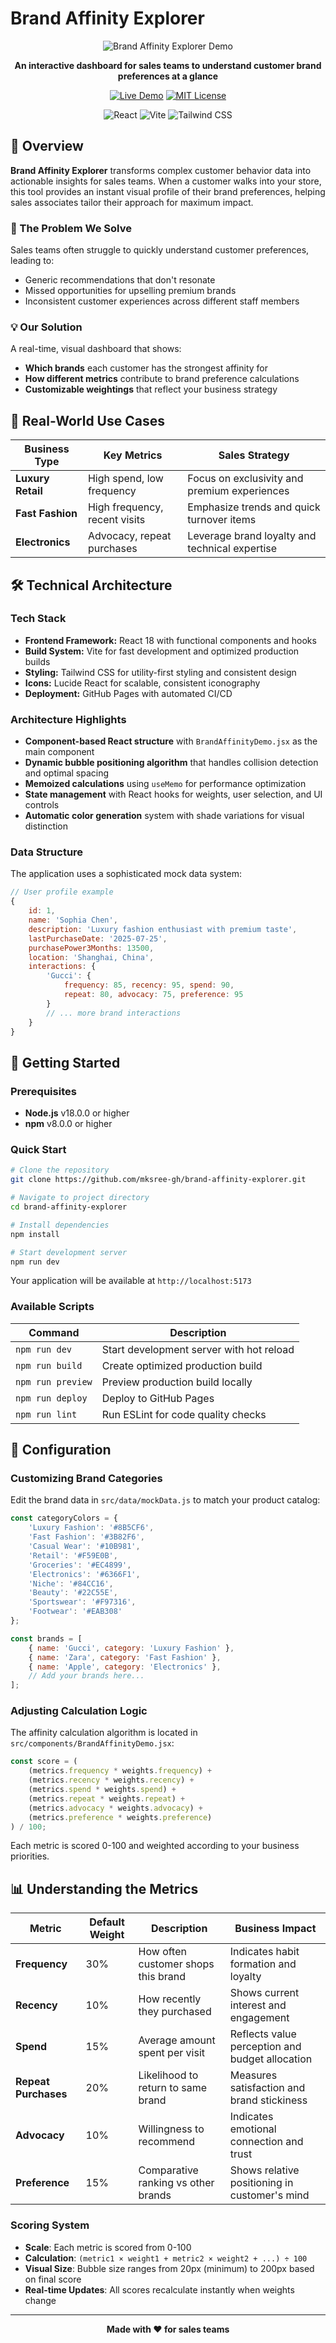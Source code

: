 # Brand Affinity Explorer

<div align="center">

![Brand Affinity Explorer Demo](./screenshot.gif)

**An interactive dashboard for sales teams to understand customer brand preferences at a glance**

[![Live Demo](https://img.shields.io/badge/🚀_Live_Demo-Visit_Site-blue?style=for-the-badge)](https://mksree-gh.github.io/brand-affinity-explorer/)
[![MIT License](https://img.shields.io/badge/License-MIT-green.svg?style=for-the-badge)](https://choosealicense.com/licenses/mit/)

![React](https://img.shields.io/badge/React-20232A?style=for-the-badge&logo=react&logoColor=61DAFB)
![Vite](https://img.shields.io/badge/Vite-646CFF?style=for-the-badge&logo=vite&logoColor=white)
![Tailwind CSS](https://img.shields.io/badge/Tailwind_CSS-06B6D4?style=for-the-badge&logo=tailwind-css&logoColor=white)

</div>

## 📖 Overview

**Brand Affinity Explorer** transforms complex customer behavior data into actionable insights for sales teams. When a customer walks into your store, this tool provides an instant visual profile of their brand preferences, helping sales associates tailor their approach for maximum impact.

### 🎯 The Problem We Solve

Sales teams often struggle to quickly understand customer preferences, leading to:
- Generic recommendations that don't resonate
- Missed opportunities for upselling premium brands
- Inconsistent customer experiences across different staff members

### 💡 Our Solution

A real-time, visual dashboard that shows:
- **Which brands** each customer has the strongest affinity for
- **How different metrics** contribute to brand preference calculations
- **Customizable weightings** that reflect your business strategy

## 🏪 Real-World Use Cases

| Business Type | Key Metrics | Sales Strategy |
|---------------|-------------|----------------|
| **Luxury Retail** | High spend, low frequency | Focus on exclusivity and premium experiences |
| **Fast Fashion** | High frequency, recent visits | Emphasize trends and quick turnover items |
| **Electronics** | Advocacy, repeat purchases | Leverage brand loyalty and technical expertise |

## 🛠️ Technical Architecture

### Tech Stack
- **Frontend Framework:** React 18 with functional components and hooks
- **Build System:** Vite for fast development and optimized production builds
- **Styling:** Tailwind CSS for utility-first styling and consistent design
- **Icons:** Lucide React for scalable, consistent iconography
- **Deployment:** GitHub Pages with automated CI/CD

### Architecture Highlights
- **Component-based React structure** with `BrandAffinityDemo.jsx` as the main component
- **Dynamic bubble positioning algorithm** that handles collision detection and optimal spacing
- **Memoized calculations** using `useMemo` for performance optimization
- **State management** with React hooks for weights, user selection, and UI controls
- **Automatic color generation** system with shade variations for visual distinction

### Data Structure
The application uses a sophisticated mock data system:

```javascript
// User profile example
{
    id: 1,
    name: 'Sophia Chen',
    description: 'Luxury fashion enthusiast with premium taste',
    lastPurchaseDate: '2025-07-25',
    purchasePower3Months: 13500,
    location: 'Shanghai, China',
    interactions: {
        'Gucci': { 
            frequency: 85, recency: 95, spend: 90, 
            repeat: 80, advocacy: 75, preference: 95 
        }
        // ... more brand interactions
    }
}
```

## 🚀 Getting Started

### Prerequisites
- **Node.js** v18.0.0 or higher
- **npm** v8.0.0 or higher

### Quick Start

```bash
# Clone the repository
git clone https://github.com/mksree-gh/brand-affinity-explorer.git

# Navigate to project directory
cd brand-affinity-explorer

# Install dependencies
npm install

# Start development server
npm run dev
```

Your application will be available at `http://localhost:5173`

### Available Scripts

| Command | Description |
|---------|-------------|
| `npm run dev` | Start development server with hot reload |
| `npm run build` | Create optimized production build |
| `npm run preview` | Preview production build locally |
| `npm run deploy` | Deploy to GitHub Pages |
| `npm run lint` | Run ESLint for code quality checks |

## 🔧 Configuration

### Customizing Brand Categories
Edit the brand data in `src/data/mockData.js` to match your product catalog:

```javascript
const categoryColors = {
    'Luxury Fashion': '#8B5CF6',
    'Fast Fashion': '#3B82F6',
    'Casual Wear': '#10B981',
    'Retail': '#F59E0B',
    'Groceries': '#EC4899',
    'Electronics': '#6366F1',
    'Niche': '#84CC16',
    'Beauty': '#22C55E',
    'Sportswear': '#F97316',
    'Footwear': '#EAB308'
};

const brands = [
    { name: 'Gucci', category: 'Luxury Fashion' },
    { name: 'Zara', category: 'Fast Fashion' },
    { name: 'Apple', category: 'Electronics' },
    // Add your brands here...
];
```

### Adjusting Calculation Logic
The affinity calculation algorithm is located in `src/components/BrandAffinityDemo.jsx`:

```javascript
const score = (
    (metrics.frequency * weights.frequency) +
    (metrics.recency * weights.recency) +
    (metrics.spend * weights.spend) +
    (metrics.repeat * weights.repeat) +
    (metrics.advocacy * weights.advocacy) +
    (metrics.preference * weights.preference)
) / 100;
```

Each metric is scored 0-100 and weighted according to your business priorities.

## 📊 Understanding the Metrics

| Metric | Default Weight | Description | Business Impact |
|--------|---------------|-------------|-----------------|
| **Frequency** | 30% | How often customer shops this brand | Indicates habit formation and loyalty |
| **Recency** | 10% | How recently they purchased | Shows current interest and engagement |
| **Spend** | 15% | Average amount spent per visit | Reflects value perception and budget allocation |
| **Repeat Purchases** | 20% | Likelihood to return to same brand | Measures satisfaction and brand stickiness |
| **Advocacy** | 10% | Willingness to recommend | Indicates emotional connection and trust |
| **Preference** | 15% | Comparative ranking vs other brands | Shows relative positioning in customer's mind |

### Scoring System
- **Scale**: Each metric is scored from 0-100
- **Calculation**: `(metric1 × weight1 + metric2 × weight2 + ...) ÷ 100`
- **Visual Size**: Bubble size ranges from 20px (minimum) to 200px based on final score
- **Real-time Updates**: All scores recalculate instantly when weights change

---

<div align="center">

**Made with ❤️ for sales teams**


</div>
